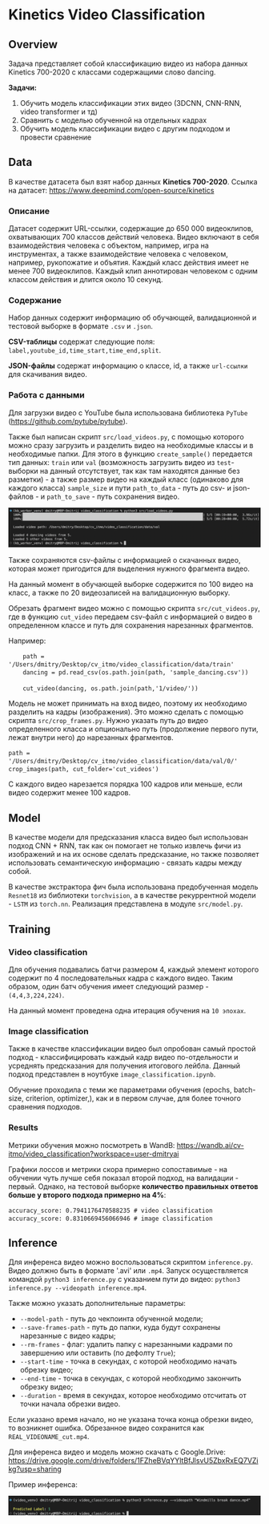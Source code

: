 # Kinetics Video Classification

## Overview

Задача представляет собой классификацию видео из набора данных Kinetics 700-2020 с классами содержащими слово dancing.

**Задачи:**
 1. Обучить модель классификации этих видео (3DCNN, CNN-RNN, video transformer и тд)
 2. Сравнить с моделью обученной на отдельных кадрах
 3. Обучить модель классификации видео с другим подходом и провести сравнение

## Data

В качестве датасета был взят набор данных **Kinetics 700-2020**.
Ссылка на датасет: https://www.deepmind.com/open-source/kinetics

### Описание

Датасет содержит URL-ссылки, содержащие до 650 000 видеоклипов, охватывающих 700 классов действий человека. Видео включают в себя взаимодействия человека с объектом, например, игра на инструментах, а также взаимодействие человека с человеком, например, рукопожатие и объятия. Каждый класс действия имеет не менее 700 видеоклипов. Каждый клип аннотирован человеком с одним классом действия и длится около 10 секунд.

### Содержание

Набор данных содержит информацию об обучающей, валидационной и тестовой выборке в формате `.csv` и `.json`.

**CSV-таблицы** содержат следующие поля: `label,youtube_id,time_start,time_end,split`.

**JSON-файлы** содержат информацию о классе, id, а также `url-ссылки` для скачивания видео.

### Работа с данными

Для загрузки видео с YouTube была использована библиотека `PyTube` (https://github.com/pytube/pytube).

Также был написан скрипт `src/load_videos.py`, с помощью которого можно сразу загрузить и разделить видео на необходимые классы и в необходимые папки. Для этого в функцию `create_sample()` передается тип данных: `train` или `val` (возможность загрузить видео из `test`-выборки на данный отсутствует, так как там находятся данные без разметки) - а также размер видео на каждый класс (одинаково для каждого класса) `sample_size` и пути `path_to_data` - путь до csv- и json-файлов - и `path_to_save` - путь сохранения видео.

![video_loading](docs/video_loading.png)

Также сохраняются csv-файлы с информацией о скачанных видео, которая может пригодится для выделения нужного фрагмента видео.

На данный момент в обучающей выборке содержится по 100 видео на класс, а также по 20 видеозаписей на валидационную выборку.

Обрезать фрагмент видео можно с помощью скрипта `src/cut_videos.py`, где в функцию `cut_video` передаем csv-файл с информацией о видео в определенном классе и путь для сохранения нарезанных фрагментов.

Например: 
```
    path = '/Users/dmitry/Desktop/cv_itmo/video_classification/data/train'
    dancing = pd.read_csv(os.path.join(path, 'sample_dancing.csv'))

    cut_video(dancing, os.path.join(path,'1/video/'))
```

Модель не может принимать на вход видео, поэтому их необходимо разделить на кадры (изображения). Это можно сделать с помощью скрипта `src/crop_frames.py`.
Нужно указать путь до видео определенного класса и опционально путь (продолжение первого пути, лежат внутри него) до нарезанных фрагментов.
```
path = '/Users/dmitry/Desktop/cv_itmo/video_classification/data/val/0/'
crop_images(path, cut_folder='cut_videos')
```

С каждого видео нарезается порядка 100 кадров или меньше, если видео содержит менее 100 кадров.

## Model

В качестве модели для предсказания класса видео был использован подход CNN + RNN, так как он помогает не только извлечь фичи из изображений и на их основе сделать предсказание, но также позволяет использовать семантическую информацию - связать кадры между собой.

В качестве экстрактора фич была использована предобученная модель `Resnet18` из библиотеки `torchvision`, а в качестве рекуррентной модели - `LSTM` из `torch.nn`. Реализация представлена в модуле `src/model.py`.

## Training

### Video classification

Для обучения подавались батчи размером 4, каждый элемент которого содержит по 4 последовательных кадра с каждого видео. Таким образом, один батч обучения имеет следующий размер - `(4,4,3,224,224)`.

На данный момент проведена одна итерация обучения на `10 эпохах`.


### Image classification

Также в качестве классификации видео был опробован самый простой подход - классифицировать каждый кадр видео по-отдельности и усреднять предсказания для получения итогового лейбла. Данный подход представлен в ноутбуке `image_classification.ipynb`.

Обучение проходила с теми же параметрами обучения (epochs, batch-size, criterion, optimizer,), как и в первом случае, для более точного сравнения подходов.

### Results

Метрики обучения можно посмотреть в WandB: https://wandb.ai/cv-itmo/video_classification?workspace=user-dmitryai

Графики лоссов и метрики скора примерно сопоставимые - на обучении чуть лучше себя показал второй подход, на валидации - первый. Однако, на тестовой выборке **количество правильных ответов больше у второго подхода примерно на 4%**:
```
accuracy_score: 0.7941176470588235 # video classification
accuracy_score: 0.8310669456066946 # image classification
```

## Inference

Для инференса видео можно воспользоваться скриптом `inference.py`. Видео должно быть в формате '.avi' или `.mp4`. Запуск осуществляется командой `python3 inference.py` с указанием пути до видео: `python3 inference.py --videopath inference.mp4`.

Также можно указать дополнительные параметры:
* `--model-path` - путь до чекпоинта обученной модели;
* `--save-frames-path` - путь до папки, куда будут сохранены нарезанные с видео кадры;
* `--rm-frames` - флаг: удалить папку с нарезанными кадрами по завершению или оставить (по дефолту `True`);
* `--start-time` - точка в секундах, с которой необходимо начать обрезку видео;
* `--end-time` - точка в секундах, с которой необходимо закончить обрезку видео;
* `--duration` - время в секундах, которое необходимо отсчитать от точки начала обрезки видео.

Если указано время начало, но не указана точка конца обрезки видео, то возникнет ошибка. Обрезанное видео сохранится как `REAL_VIDEONAME_cut.mp4`.

Для инференса видео и модель можно скачать с Google.Drive: https://drive.google.com/drive/folders/1FZheBVqYYltBfJlsvU5ZbxRxEQ7VZikg?usp=sharing

Пример инференса:

![inference](docs/inference.png)
